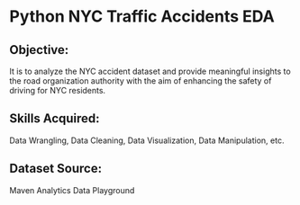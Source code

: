 # Python NYC Traffic Accidents EDA
## Objective:
It is to analyze the NYC accident dataset and provide meaningful insights to the road organization authority with the aim of enhancing the safety of driving for NYC residents.
## Skills Acquired:
Data Wrangling, Data Cleaning, Data Visualization, Data Manipulation, etc.
## Dataset Source:
Maven Analytics Data Playground
